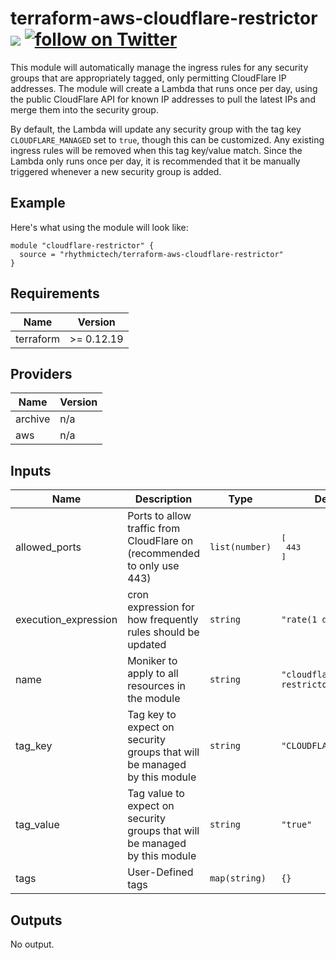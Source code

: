 # terraform-aws-cloudflare-restrictor [![](https://github.com/rhythmictech/terraform-aws-cloudflare-restrictor/workflows/pre-commit-check/badge.svg)](https://github.com/rhythmictech/terraform-aws-cloudflare-restrictor/actions) <a href="https://twitter.com/intent/follow?screen_name=RhythmicTech"><img src="https://img.shields.io/twitter/follow/RhythmicTech?style=social&logo=RhythmicTech" alt="follow on Twitter"></a>

This module will automatically manage the ingress rules for any security groups that are appropriately tagged, only permitting CloudFlare IP addresses. The module will create a Lambda that runs once per day, using the public CloudFlare API for known IP addresses to pull the latest IPs and merge them into the security group.

By default, the Lambda will update any security group with the tag key `CLOUDFLARE_MANAGED` set to `true`,
though this can be customized. Any existing ingress rules will be removed when this tag key/value match. Since the Lambda only runs once per day, it is recommended that it be manually triggered whenever a new security group is added.

## Example
Here's what using the module will look like:

```
module "cloudflare-restrictor" {
  source = "rhythmictech/terraform-aws-cloudflare-restrictor"
}
```

<!-- BEGINNING OF PRE-COMMIT-TERRAFORM DOCS HOOK -->
## Requirements

| Name | Version |
|------|---------|
| terraform | >= 0.12.19 |

## Providers

| Name | Version |
|------|---------|
| archive | n/a |
| aws | n/a |

## Inputs

| Name | Description | Type | Default | Required |
|------|-------------|------|---------|:--------:|
| allowed\_ports | Ports to allow traffic from CloudFlare on (recommended to only use 443) | `list(number)` | <pre>[<br>  443<br>]</pre> | no |
| execution\_expression | cron expression for how frequently rules should be updated | `string` | `"rate(1 day)"` | no |
| name | Moniker to apply to all resources in the module | `string` | `"cloudflare-restrictor"` | no |
| tag\_key | Tag key to expect on security groups that will be managed by this module | `string` | `"CLOUDFLARE_MANAGED"` | no |
| tag\_value | Tag value to expect on security groups that will be managed by this module | `string` | `"true"` | no |
| tags | User-Defined tags | `map(string)` | `{}` | no |

## Outputs

No output.

<!-- END OF PRE-COMMIT-TERRAFORM DOCS HOOK -->
